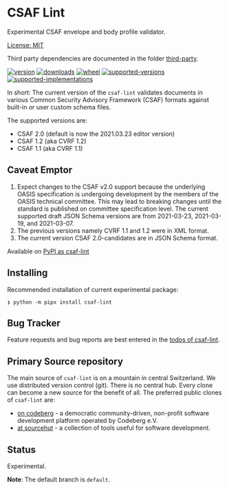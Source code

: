 # CSAF Lint

Experimental CSAF envelope and body profile validator.

[License: MIT](https://github.com/sthagen/csaf-lint/blob/default/LICENSE)

Third party dependencies are documented in the folder [third-party](docs/third-party/README.md).

[![version](https://img.shields.io/pypi/v/csaf-lint.svg?style=flat)](https://pypi.python.org/pypi/csaf-lint/)
[![downloads](https://pepy.tech/badge/csaf-lint/month)](https://pepy.tech/project/csaf-lint)
[![wheel](https://img.shields.io/pypi/wheel/csaf-lint.svg?style=flat)](https://pypi.python.org/pypi/csaf-lint/)
[![supported-versions](https://img.shields.io/pypi/pyversions/csaf-lint.svg?style=flat)](https://pypi.python.org/pypi/csaf-lint/)
[![supported-implementations](https://img.shields.io/pypi/implementation/csaf-lint.svg?style=flat)](https://pypi.python.org/pypi/csaf-lint/)

In short: The current version of the `csaf-lint` validates documents in various
Common Security Advisory Framework (CSAF) formats against built-in or user custom schema files.

The supported  versions are:

* CSAF 2.0 (default is now the 2021.03.23 editor version)
* CSAF 1.2 (aka CVRF 1.2)
* CSAF 1.1 (aka CVRF 1.1)

## Caveat Emptor

1. Expect changes to the CSAF v2.0 support because the underlying OASIS specification
is undergoing development by the members of the OASIS technical committee.
   This may lead to breaking changes until the standard is published on
committee specification level.
   The current supported draft JSON Schema versions are from 2021-03-23, 2021-03-19, and 2021-03-07.
2. The previous versions namely CVRF 1.1 and 1.2 were in XML format.
3. The current version CSAF 2.0-candidates are in JSON Schema format.

Available on [PyPI as csaf-lint](https://pypi.org/project/csaf-lint/)

## Installing

Recommended installation of current experimental package:

```console
❯ python -m pipx install csaf-lint
```

## Bug Tracker

Feature requests and bug reports are best entered in the [todos of csaf-lint](https://todo.sr.ht/~sthagen/csaf-lint).

## Primary Source repository

The main source of `csaf-lint` is on a mountain in central Switzerland.
We use distributed version control (git).
There is no central hub.
Every clone can become a new source for the benefit of all.
The preferred public clones of `csaf-lint` are:

* [on codeberg](https://codeberg.org/sthagen/csaf-lint) - a democratic community-driven, non-profit software development platform operated by Codeberg e.V.
* [at sourcehut](https://git.sr.ht/~sthagen/csaf-lint) - a collection of tools useful for software development.

## Status

Experimental.

**Note**: The default branch is `default`.
